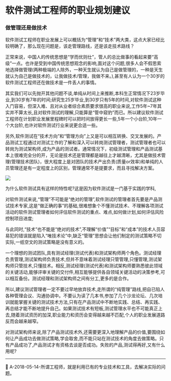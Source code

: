 <link href="http://github.com/yrgoldteeth/darkdowncss/raw/master/darkdown.css"rel="stylesheet"></link>

# 软件测试工程师的职业规划建议

### 做管理还是做技术

软件测试工程师在职业发展上可以概括为“管理”和“技术”两大类，这点大家已经比较明确了，那么现在问题是，该走管理路线，还是该走技术路线？

正常来说，中国人的传统思想是“学而优则仕”，管人的总比做事的看起来要“高级”一点。也许是受到中国传统思想观念的影响,面对这个问题,很多人会不假思索地选择做管理(两种极端的人除外，一种天生就认为自己是做管理的，一种是天生就认为自己是做技术的，让我做技术/管理，我做不来。),甚至有人认为一个30岁的软件测试工程师还在做技术是一件丢人的事情。

其实我们可以先抛开其他问题不谈,单纯从时间上来推断,本科生正常情况下23岁毕业,到30岁有7年的时间;研究生25岁毕业,到30岁只有5年的时间,对软件测试这种入门容易，但深入难、且对从业者综合素质要求很高的职业来说,工作5年~7年其实并不算太长,且对软件测试的理解,只能算是“管中窥豹”而已。所以建议软件测试工程师在计划职业发展里程碑时可以把时间放得更长一些,5年一个小台阶,10年一个大台阶,也许对软件测试行业来说更合适一些。

另外,软件测试在“技术方向”和“管理方向”上又是可以相互转换、交叉发展的。产品测试工程通过对测试工作的了解和深入可以转岗测试管理者，测试管理者也可以转岗为测试架构师,成为产品的测试者。通常情况下，初级测试管理和产品测试基本上很难完全分的开，无论是技术还是管理都是越往上才越清晰，尤其是做技术管理(管理技术团队)，很大程度上是对团队的技术产出负责(质量or效率)和单纯的人员管理还是有一定程度上的区别，管理通常不是提要求，而且寻找解决方案。

![](https://shen89s.github.io/resFiles/r2/软件测试工程师职业规划建议图.jpg)

为什么软件测试具有这样的特性呢?这是因为软件测试是一门基于实践的学科,

对软件测试来说,“管理”不可能是“绝对的管理”,软件测试的管理者首先要是产品测试技术专家,这是“做正确的事”的基础,很难想象个不懂测试技术、不理解各项测试活动的软件测试管理者如何评估软件测试的重点、难点,如何做计划,如何评估风险控制项目进度;

与此同时,“技术”也不能是“绝对的技术”,不理解“价值”“目标”和“成本”的技术人员容易犯的错误就是陷入“唯技术论”中,缺乏“管理”思想会让他们制定的测试策略不切实际,一纸空文的测试策略是没有意义的。

一个理想的测试团队,具有测试经理(测试代表)和测试架构师两个角色。测试经理负责管理,测试架构师负责技术,但并不意味着测试经理只管管理,只懂管理,测试架构师只管技术,只懂技术。相反,测试经理(测试代表)和测试架构师要熟悉彼此领域的关键活动,能够评审关键的交付件,相互能够提供各自领域关键活动的决策参考,可以相互备份。测试经理和测试架构师之间有分工,更多的是合作。

所以,建议测试管理者一定不要过早地放弃技术,走所谓的“纯管理”路线,把自已陷人各种管理会议、沟通协调中。不要认为读了几本书,参加了几个沙龙论坛、几次培训就能掌握关键的测试技术方法,只有在产品测试中不断地实践、总结、再实践、再总结才能不断地提升自己。如果测试技术有短板,测试管理水平也不可能真正上去,随着测试资历的加深,职业能力和资历会变得越来越不匹配,个人的职业发展道路反而会越来越窄。

对测试架构师来说,除了产品测试技术外,还需要更深入地理解产品的价值,要围绕如何让产品成功去做测试策略,学会取舍,而不能只站在测试技术的角度去做策略。只有产品成功了,产品测试才有资格去谈是否成功。失败的产品,测试得再好,又有什么用呢?

* * *
:bell: A-2018-05-14-所谓工程师，就是利用已有的专业技术和工具，去解决实际的问题。
